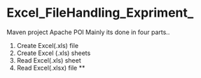 # Excel_FileHandling_Expriment_
Maven project
Apache POI
Mainly its done in four parts.. 
1. Create Excel(.xls) file
2. Create Excel (.xls) sheets
3. Read Excel(.xls) sheet
4. Read Excel(.xlsx) file **
